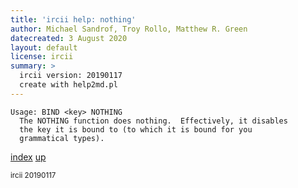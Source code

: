 ```yaml
---
title: 'ircii help: nothing'
author: Michael Sandrof, Troy Rollo, Matthew R. Green
datecreated: 3 August 2020
layout: default
license: ircii
summary: >
  ircii version: 20190117
  create with help2md.pl
---
```

```
Usage: BIND <key> NOTHING
  The NOTHING function does nothing.  Effectively, it disables
  the key it is bound to (to which it is bound for you
  grammatical types).
```

[index](index.html)
[up](..)

<small> ircii 20190117 </small>
